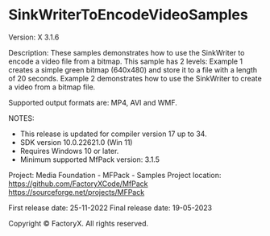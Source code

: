 # SinkWriterToEncodeVideoSamples

Version: X 3.1.6

Description:
  These samples demonstrates how to use the SinkWriter to encode a video file from a bitmap.
  This sample has 2 levels:
  Example 1 creates a simple green bitmap (640x480) and store it to a file with a length of 20 seconds.
  Example 2 demonstrates how to use the SinkWriter to create a video from a bitmap file.

Supported output formats are: MP4, AVI and WMF.

NOTES:
 - This release is updated for compiler version 17 up to 34.
 - SDK version 10.0.22621.0 (Win 11)
 - Requires Windows 10 or later.
 - Minimum supported MfPack version: 3.1.5

Project: Media Foundation - MFPack - Samples
Project location: https://github.com/FactoryXCode/MfPack
                  https://sourceforge.net/projects/MFPack

First release date: 25-11-2022
Final release date: 19-05-2023

Copyright © FactoryX. All rights reserved.




